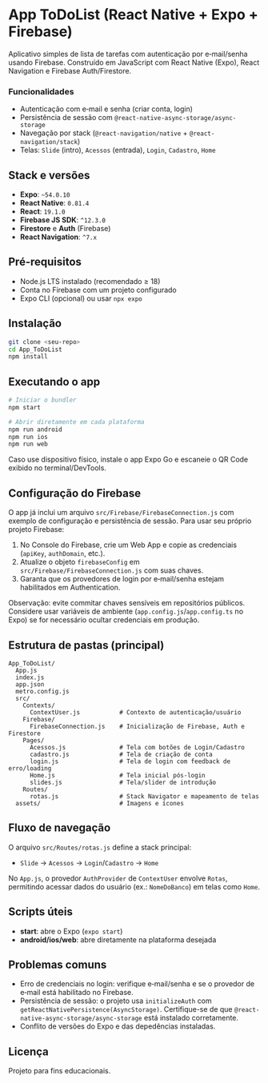 # App ToDoList (React Native + Expo + Firebase)

Aplicativo simples de lista de tarefas com autenticação por e‑mail/senha usando Firebase. Construído em JavaScript com React Native (Expo), React Navigation e Firebase Auth/Firestore.

### Funcionalidades
- Autenticação com e‑mail e senha (criar conta, login)
- Persistência de sessão com `@react-native-async-storage/async-storage`
- Navegação por stack (`@react-navigation/native` + `@react-navigation/stack`)
- Telas: `Slide` (intro), `Acessos` (entrada), `Login`, `Cadastro`, `Home`

## Stack e versões
- **Expo**: `~54.0.10`
- **React Native**: `0.81.4`
- **React**: `19.1.0`
- **Firebase JS SDK**: `^12.3.0`
- **Firestore** e **Auth** (Firebase)
- **React Navigation**: `^7.x`

## Pré-requisitos
- Node.js LTS instalado (recomendado ≥ 18)
- Conta no Firebase com um projeto configurado
- Expo CLI (opcional) ou usar `npx expo`

## Instalação
```bash
git clone <seu-repo>
cd App_ToDoList
npm install
```

## Executando o app
```bash
# Iniciar o bundler
npm start

# Abrir diretamente em cada plataforma
npm run android
npm run ios
npm run web
```

Caso use dispositivo físico, instale o app Expo Go e escaneie o QR Code exibido no terminal/DevTools.

## Configuração do Firebase
O app já inclui um arquivo `src/Firebase/FirebaseConnection.js` com exemplo de configuração e persistência de sessão. Para usar seu próprio projeto Firebase:

1. No Console do Firebase, crie um Web App e copie as credenciais (`apiKey`, `authDomain`, etc.).
2. Atualize o objeto `firebaseConfig` em `src/Firebase/FirebaseConnection.js` com suas chaves.
3. Garanta que os provedores de login por e‑mail/senha estejam habilitados em Authentication.

Observação: evite commitar chaves sensíveis em repositórios públicos. Considere usar variáveis de ambiente (`app.config.js`/`app.config.ts` no Expo) se for necessário ocultar credenciais em produção.

## Estrutura de pastas (principal)
```
App_ToDoList/
  App.js
  index.js
  app.json
  metro.config.js
  src/
    Contexts/
      ContextUser.js           # Contexto de autenticação/usuário
    Firebase/
      FirebaseConnection.js    # Inicialização de Firebase, Auth e Firestore
    Pages/
      Acessos.js               # Tela com botões de Login/Cadastro
      cadastro.js              # Tela de criação de conta
      login.js                 # Tela de login com feedback de erro/loading
      Home.js                  # Tela inicial pós-login
      slides.js                # Tela/slider de introdução
    Routes/
      rotas.js                 # Stack Navigator e mapeamento de telas
  assets/                      # Imagens e ícones
```

## Fluxo de navegação
O arquivo `src/Routes/rotas.js` define a stack principal:
- `Slide` → `Acessos` → `Login`/`Cadastro` → `Home`

No `App.js`, o provedor `AuthProvider` de `ContextUser` envolve `Rotas`, permitindo acessar dados do usuário (ex.: `NomeDoBanco`) em telas como `Home`.

## Scripts úteis
- **start**: abre o Expo (`expo start`)
- **android/ios/web**: abre diretamente na plataforma desejada

## Problemas comuns
- Erro de credenciais no login: verifique e‑mail/senha e se o provedor de e‑mail está habilitado no Firebase.
- Persistência de sessão: o projeto usa `initializeAuth` com `getReactNativePersistence(AsyncStorage)`. Certifique-se de que `@react-native-async-storage/async-storage` está instalado corretamente.
- Conflito de versões do Expo e das depedências instaladas.


## Licença
Projeto para fins educacionais.